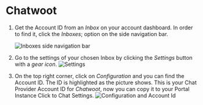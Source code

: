 # Chatwoot

1. Get the Account ID from an *Inbox* on your account dashboard. In order to find it, click the *Inboxes*; option on the side navigation bar.

    ![Inboxes side navigation bar](liferay-learn/docs/dxp/latest/en/site-building/personalizing-site-experience/click-to-chat/chatwoot/images/07.png)

1. Go to the settings of your chosen Inbox by clicking the *Settings* button with a *gear icon*.
    ![Settings](https://github.com/Fabiomorais87/liferay-learn/blob/bdb5910dbcf0bf83f1b23bc536d2cacf198067d2/docs/dxp/latest/en/site-building/personalizing-site-experience/Click%20to%20chat/Chatwoot/Icon-Chatwoot-008.png)

1. On the top right corner, click on *Configuration* and you can find the Account ID. The ID is highlighted as the picture shows. This is your Chat Provider Account ID for *Chatwoot*, now you can copy it to your Portal Instance Click to Chat Settings.
    ![Configuration and Account Id](https://github.com/Fabiomorais87/liferay-learn/blob/bdb5910dbcf0bf83f1b23bc536d2cacf198067d2/docs/dxp/latest/en/site-building/personalizing-site-experience/Click%20to%20chat/Chatwoot/Icon-Chatwoot-009.png)
